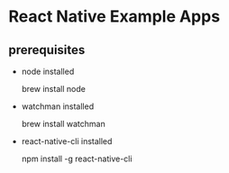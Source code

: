 React Native Example Apps
=========================

prerequisites
-------------

* node installed

	brew install node

* watchman installed

	brew install watchman
	
* react-native-cli installed

	npm install -g react-native-cli
	
